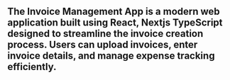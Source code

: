## The Invoice Management App is a modern web application built using React, Nextjs TypeScript designed to streamline the invoice creation process. Users can upload invoices, enter invoice details, and manage expense tracking efficiently.

